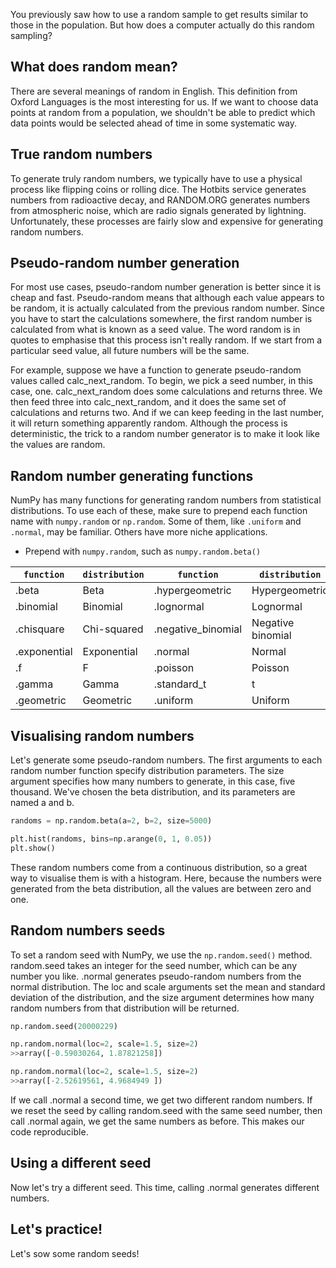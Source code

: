 You previously saw how to use a random sample to get results similar to those in the population. But how does a computer actually do this random sampling?
## What does random mean?
There are several meanings of random in English. This definition from Oxford Languages is the most interesting for us. If we want to choose data points at random from a population, we shouldn't be able to predict which data points would be selected ahead of time in some systematic way.
## True random numbers
To generate truly random numbers, we typically have to use a physical process like flipping coins or rolling dice. The Hotbits service generates numbers from radioactive decay, and RANDOM.ORG generates numbers from atmospheric noise, which are radio signals generated by lightning. Unfortunately, these processes are fairly slow and expensive for generating random numbers.
## Pseudo-random number generation
For most use cases, pseudo-random number generation is better since it is cheap and fast. Pseudo-random means that although each value appears to be random, it is actually calculated from the previous random number. Since you have to start the calculations somewhere, the first random number is calculated from what is known as a seed value. The word random is in quotes to emphasise that this process isn't really random. If we start from a particular seed value, all future numbers will be the same.

For example, suppose we have a function to generate pseudo-random values called calc_next_random. To begin, we pick a seed number, in this case, one. calc_next_random does some calculations and returns three. We then feed three into calc_next_random, and it does the same set of calculations and returns two. And if we can keep feeding in the last number, it will return something apparently random. Although the process is deterministic, the trick to a random number generator is to make it look like the values are random.
## Random number generating functions
NumPy has many functions for generating random numbers from statistical distributions. To use each of these, make sure to prepend each function name with `numpy.random` or `np.random`. Some of them, like `.uniform` and `.normal`, may be familiar. Others have more niche applications.
- Prepend with `numpy.random`, such as `numpy.random.beta()`

| `function`   | `distribution` | `function`         | `distribution`    |
| ------------ | -------------- | ------------------ | ----------------- |
| .beta        | Beta           | .hypergeometric    | Hypergeometric    |
| .binomial    | Binomial       | .lognormal         | Lognormal         |
| .chisquare   | Chi-squared    | .negative_binomial | Negative binomial |
| .exponential | Exponential    | .normal            | Normal            |
| .f           | F              | .poisson           | Poisson           |
| .gamma       | Gamma          | .standard_t        | t                 |
| .geometric   | Geometric      | .uniform           | Uniform           |
## Visualising random numbers
Let's generate some pseudo-random numbers. The first arguments to each random number function specify distribution parameters. The size argument specifies how many numbers to generate, in this case, five thousand. We've chosen the beta distribution, and its parameters are named a and b. 
```Python
randoms = np.random.beta(a=2, b=2, size=5000)

plt.hist(randoms, bins=np.arange(0, 1, 0.05))
plt.show()
```
These random numbers come from a continuous distribution, so a great way to visualise them is with a histogram. Here, because the numbers were generated from the beta distribution, all the values are between zero and one.
## Random numbers seeds
To set a random seed with NumPy, we use the `np.random.seed()` method. random.seed takes an integer for the seed number, which can be any number you like. .normal generates pseudo-random numbers from the normal distribution. The loc and scale arguments set the mean and standard deviation of the distribution, and the size argument determines how many random numbers from that distribution will be returned. 
```Python
np.random.seed(20000229)

np.random.normal(loc=2, scale=1.5, size=2)
>>array([-0.59030264, 1.87821258])

np.random.normal(loc=2, scale=1.5, size=2)
>>array([-2.52619561, 4.9684949 ])
```
If we call .normal a second time, we get two different random numbers. If we reset the seed by calling random.seed with the same seed number, then call .normal again, we get the same numbers as before. This makes our code reproducible.
## Using a different seed
Now let's try a different seed. This time, calling .normal generates different numbers.
## Let's practice!
Let's sow some random seeds!